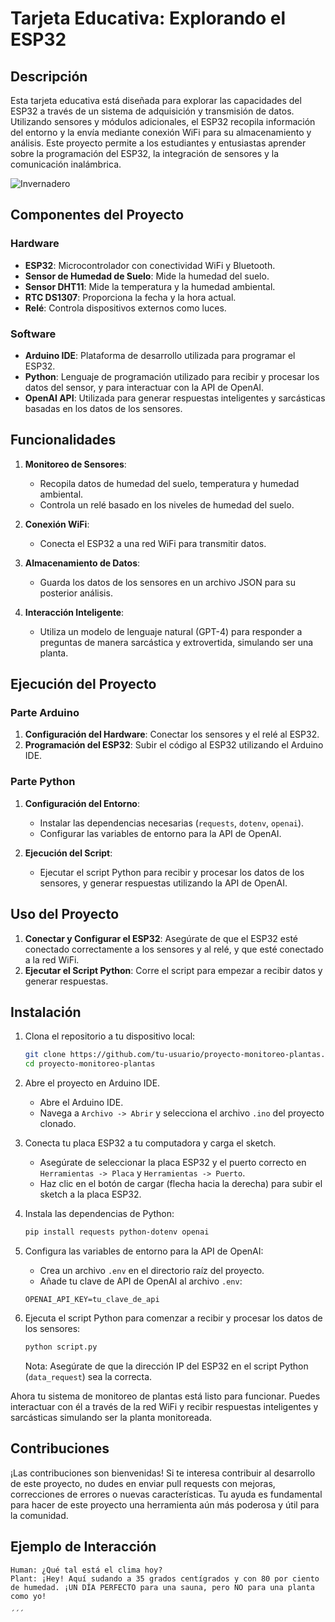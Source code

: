 # Tarjeta Educativa: Explorando el ESP32
## Descripción

Esta tarjeta educativa está diseñada para explorar las capacidades del ESP32 a través de un sistema de adquisición y transmisión de datos. Utilizando sensores y módulos adicionales, el ESP32 recopila información del entorno y la envía mediante conexión WiFi para su almacenamiento y análisis. Este proyecto permite a los estudiantes y entusiastas aprender sobre la programación del ESP32, la integración de sensores y la comunicación inalámbrica.

![Invernadero](Invernadero.jpg)


## Componentes del Proyecto

### Hardware
- **ESP32**: Microcontrolador con conectividad WiFi y Bluetooth.
- **Sensor de Humedad de Suelo**: Mide la humedad del suelo.
- **Sensor DHT11**: Mide la temperatura y la humedad ambiental.
- **RTC DS1307**: Proporciona la fecha y la hora actual.
- **Relé**: Controla dispositivos externos como luces.

### Software
- **Arduino IDE**: Plataforma de desarrollo utilizada para programar el ESP32.
- **Python**: Lenguaje de programación utilizado para recibir y procesar los datos del sensor, y para interactuar con la API de OpenAI.
- **OpenAI API**: Utilizada para generar respuestas inteligentes y sarcásticas basadas en los datos de los sensores.

## Funcionalidades

1. **Monitoreo de Sensores**:
    - Recopila datos de humedad del suelo, temperatura y humedad ambiental.
    - Controla un relé basado en los niveles de humedad del suelo.

2. **Conexión WiFi**:
    - Conecta el ESP32 a una red WiFi para transmitir datos.

3. **Almacenamiento de Datos**:
    - Guarda los datos de los sensores en un archivo JSON para su posterior análisis.

4. **Interacción Inteligente**:
    - Utiliza un modelo de lenguaje natural (GPT-4) para responder a preguntas de manera sarcástica y extrovertida, simulando ser una planta.

## Ejecución del Proyecto

### Parte Arduino

1. **Configuración del Hardware**: Conectar los sensores y el relé al ESP32.
2. **Programación del ESP32**: Subir el código al ESP32 utilizando el Arduino IDE.

### Parte Python

1. **Configuración del Entorno**:
    - Instalar las dependencias necesarias (`requests`, `dotenv`, `openai`).
    - Configurar las variables de entorno para la API de OpenAI.

2. **Ejecución del Script**:
    - Ejecutar el script Python para recibir y procesar los datos de los sensores, y generar respuestas utilizando la API de OpenAI.

## Uso del Proyecto

1. **Conectar y Configurar el ESP32**: Asegúrate de que el ESP32 esté conectado correctamente a los sensores y al relé, y que esté conectado a la red WiFi.
2. **Ejecutar el Script Python**: Corre el script para empezar a recibir datos y generar respuestas.



## Instalación

1. Clona el repositorio a tu dispositivo local:

    ```sh
    git clone https://github.com/tu-usuario/proyecto-monitoreo-plantas.git
    cd proyecto-monitoreo-plantas
    ```

2. Abre el proyecto en Arduino IDE.

    - Abre el Arduino IDE.
    - Navega a `Archivo -> Abrir` y selecciona el archivo `.ino` del proyecto clonado.

3. Conecta tu placa ESP32 a tu computadora y carga el sketch.

    - Asegúrate de seleccionar la placa ESP32 y el puerto correcto en `Herramientas -> Placa` y `Herramientas -> Puerto`.
    - Haz clic en el botón de cargar (flecha hacia la derecha) para subir el sketch a la placa ESP32.

4. Instala las dependencias de Python:

    ```sh
    pip install requests python-dotenv openai
    ```

5. Configura las variables de entorno para la API de OpenAI:

    - Crea un archivo `.env` en el directorio raíz del proyecto.
    - Añade tu clave de API de OpenAI al archivo `.env`:

    ```env
    OPENAI_API_KEY=tu_clave_de_api
    ```

6. Ejecuta el script Python para comenzar a recibir y procesar los datos de los sensores:

    ```sh
    python script.py
    ```

    Nota: Asegúrate de que la dirección IP del ESP32 en el script Python (`data_request`) sea la correcta.

Ahora tu sistema de monitoreo de plantas está listo para funcionar. Puedes interactuar con él a través de la red WiFi y recibir respuestas inteligentes y sarcásticas simulando ser la planta monitoreada.

## Contribuciones

¡Las contribuciones son bienvenidas! Si te interesa contribuir al desarrollo de este proyecto, no dudes en enviar pull requests con mejoras, correcciones de errores o nuevas características. Tu ayuda es fundamental para hacer de este proyecto una herramienta aún más poderosa y útil para la comunidad.


## Ejemplo de Interacción

```plaintext
Human: ¿Qué tal está el clima hoy?
Plant: ¡Hey! Aquí sudando a 35 grados centígrados y con 80 por ciento de humedad. ¡UN DÍA PERFECTO para una sauna, pero NO para una planta como yo!

´´´
